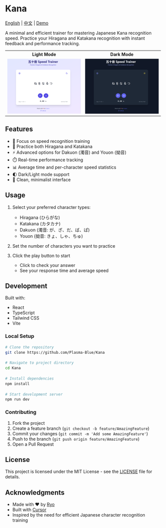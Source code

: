 # Kana

[English](README.md) | [中文](docs/README_zh.md) | [Demo](https://lets.go50.store)

A minimal and efficient trainer for mastering Japanese Kana recognition speed. Practice your Hiragana and Katakana recognition with instant feedback and performance tracking.

<table width="100%">
  <tr>
    <th width="50%">Light Mode</th>
    <th width="50%">Dark Mode</th>
  </tr>
  <tr>
    <td><img src="docs/light.png" alt="Light Mode"></td>
    <td><img src="docs/dark.png" alt="Dark Mode"></td>
  </tr>
</table>

## Features

- 🎯 Focus on speed recognition training
- 🔄 Practice both Hiragana and Katakana
- ⚡ Advanced options for Dakuon (濁音) and Youon (拗音)
- ⏱️ Real-time performance tracking
- 📊 Average time and per-character speed statistics
- 🌓 Dark/Light mode support
- 🎨 Clean, minimalist interface

## Usage

1. Select your preferred character types:
   - Hiragana (ひらがな)
   - Katakana (カタカナ)
   - Dakuon (濁音: が、ざ、だ、ば、ぱ)
   - Youon (拗音: きょ、しゃ、ちゅ)

2. Set the number of characters you want to practice

3. Click the play button to start
   - Click to check your answer
   - See your response time and average speed

## Development

Built with:
- React
- TypeScript
- Tailwind CSS
- Vite

### Local Setup 
```bash
# Clone the repository
git clone https://github.com/Plasma-Blue/Kana

# Navigate to project directory
cd Kana

# Install dependencies
npm install

# Start development server
npm run dev
``` 

### Contributing

1. Fork the project
2. Create a feature branch (`git checkout -b feature/AmazingFeature`)
3. Commit your changes (`git commit -m 'Add some AmazingFeature'`)
4. Push to the branch (`git push origin feature/AmazingFeature`)
5. Open a Pull Request

## License

This project is licensed under the MIT License - see the [LICENSE](LICENSE) file for details.

## Acknowledgments

- Made with ♥ by [Ryo](https://github.com/plasma-blue)
- Built with [Cursor](https://cursor.sh)
- Inspired by the need for efficient Japanese character recognition training
